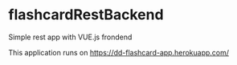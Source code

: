 
# flashcardRestBackend
Simple rest app with VUE.js frondend

This application runs on
https://dd-flashcard-app.herokuapp.com/

